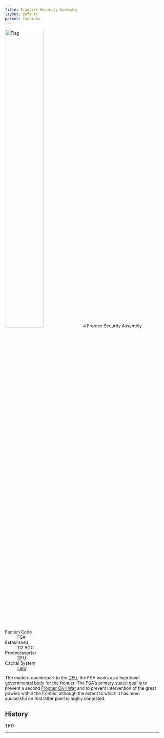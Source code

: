 ```yaml
---
title: Frontier Security Assembly
layout: default
parent: Factions
---
```


<img src="../../img/flag_fsa.png" alt="Flag" width="50%"/>
# Frontier Security Assembly
<dl>
    <dt>Faction Code</dt><dd>FSA</dd>
    <dt>Established</dt><dd>112 AGC</dd>
    <dt>Predecessor(s)</dt><dd><a href="dfu.html">DFU</a></dd>
    <dt>Capital System</dt><dd><a href="../systems/leto/">Leto</a></dd>
</dl>

The modern counterpart to the [DFU], the FSA works as a high-level governmental body for the frontier. The FSA's primary stated goal is to prevent a second [Frontier Civil War] and to prevent intervention of the great powers within the frontier, although the extent to which it has been successful on that latter point is highly contested. 

## History
TBD

----

[DFU]: ./dfu.html

[Frontier Civil War]: ../history/conflicts/frontier_civil_war